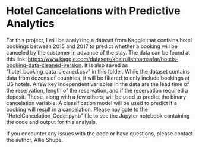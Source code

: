 # Hotel Cancelations with Predictive Analytics #

For this project, I will be analyzing a dataset from Kaggle that contains hotel bookings between 2015 and 2017 to predict whether a booking will be canceled by the customer in advance of the stay. The data can be found at this link: https://www.kaggle.com/datasets/khairullahhamsafar/hotels-booking-data-cleaned-version. It is also saved as “hotel_booking_data_cleaned.csv” in this folder. While the dataset contains data from dozens of countries, it will be filtered to only include bookings at US hotels. A few key independent variables in the data are the lead time of the reservation, length of the reservation, and if the reservation required a deposit. These, along with a few others, will be used to predict the binary cancelation variable. A classification model will be used to predict if a booking will result in a cancelation. Please navigate to the “HotelCancelation_Code.ipynb” file to see the Jupyter notebook containing the code and output for this analysis.

If you encounter any issues with the code or have questions, please contact the author, Allie Shupe.

